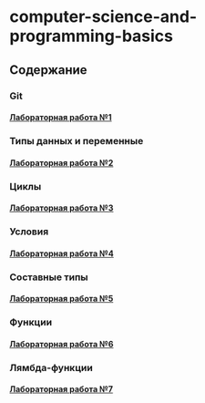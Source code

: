 # computer-science-and-programming-basics

## Содержание

### Git

#### [Лабораторная работа №1](labs/lab1.md)

### Типы данных и переменные

#### [Лабораторная работа №2](labs/lab2.md)

### Циклы

#### [Лабораторная работа №3](labs/lab3.md)

### Условия

#### [Лабораторная работа №4](labs/lab4.md)

### Составные типы

#### [Лабораторная работа №5](labs/lab5.md)

### Функции

#### [Лабораторная работа №6](labs/lab6.pdf)

### Лямбда-функции

#### [Лабораторная работа №7](labs/lab7.md)